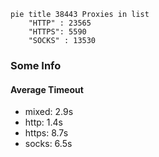 
```mermaid
pie title 38443 Proxies in list
    "HTTP" : 23565
    "HTTPS": 5590
    "SOCKS" : 13530
```

### Some Info
#### Average Timeout

- mixed: 2.9s
- http: 1.4s
- https: 8.7s
- socks: 6.5s